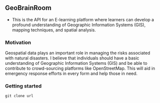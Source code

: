 ## GeoBrainRoom

* This is the API for an E-learning platform where learners can develop a profound understanding of Geographic
  Information Systems (GIS), mapping techniques, and spatial analysis.

### Motivation
Geospatial data plays an important role in managing the risks associated with natural disasters. 
I believe that individuals should have a basic understanding of Geographic Information Systems (GIS) 
and be able to contribute to crowd-sourcing platforms like OpenStreetMap. This will aid in emergency 
response efforts in every form and help those in need.

### Getting started
    git clone url

    
